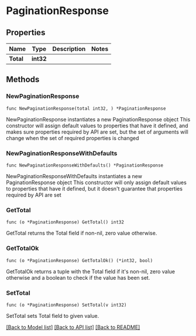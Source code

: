 # PaginationResponse

## Properties

Name | Type | Description | Notes
------------ | ------------- | ------------- | -------------
**Total** | **int32** |  | 

## Methods

### NewPaginationResponse

`func NewPaginationResponse(total int32, ) *PaginationResponse`

NewPaginationResponse instantiates a new PaginationResponse object
This constructor will assign default values to properties that have it defined,
and makes sure properties required by API are set, but the set of arguments
will change when the set of required properties is changed

### NewPaginationResponseWithDefaults

`func NewPaginationResponseWithDefaults() *PaginationResponse`

NewPaginationResponseWithDefaults instantiates a new PaginationResponse object
This constructor will only assign default values to properties that have it defined,
but it doesn't guarantee that properties required by API are set

### GetTotal

`func (o *PaginationResponse) GetTotal() int32`

GetTotal returns the Total field if non-nil, zero value otherwise.

### GetTotalOk

`func (o *PaginationResponse) GetTotalOk() (*int32, bool)`

GetTotalOk returns a tuple with the Total field if it's non-nil, zero value otherwise
and a boolean to check if the value has been set.

### SetTotal

`func (o *PaginationResponse) SetTotal(v int32)`

SetTotal sets Total field to given value.



[[Back to Model list]](../README.md#documentation-for-models) [[Back to API list]](../README.md#documentation-for-api-endpoints) [[Back to README]](../README.md)


